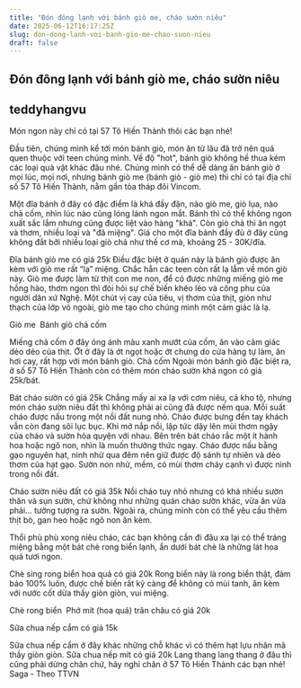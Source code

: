 ```yaml
---
title: "Đón đông lạnh với bánh giò me, cháo sườn niêu"
date: 2025-06-12T16:17:25Z
slug: don-dong-lanh-voi-banh-gio-me-chao-suon-nieu
draft: false
---
```


## Đón đông lạnh với bánh giò me, cháo sườn niêu

## teddyhangvu

Món ngon này chỉ có tại 57 Tô Hiến Thành thôi các bạn nhé!

Đầu tiên, chúng mình kể tới món bánh giò, món ăn từ lâu đã trở nên quá quen thuộc với teen chúng mình. Về độ "hot", bánh giò không hề thua kém các loại quà vặt khác đâu nhé. Chúng mình có thể dễ dàng ăn bánh giò ở mọi lúc, mọi nơi, nhưng bánh giò me (bánh giò - giò me) thì chỉ có tại địa chỉ số 57 Tô Hiến Thành, nằm gần tòa tháp đôi Vincom.

Một đĩa bánh ở đây có đặc điểm là khá đầy đặn, nào giò me, giò lụa, nào chả cốm, nhìn lúc nào cũng lóng lánh ngon mắt. Bánh thì có thể không ngon xuất sắc lắm nhưng cũng được liệt vào hàng "khá". Còn giò chả thì ăn ngọt và thơm, nhiều loại và "đã miệng". Giá cho một đĩa bánh đầy đủ ở đây cũng không đắt bởi nhiều loại giò chả như thế cơ mà, khoảng 25 - 30K/đĩa.
 
​Đĩa bánh giò me có giá 25k​
Điều đặc biệt ở quán này là bánh giò được ăn kèm với giò me rất “lạ” miệng. Chắc hẳn các teen còn rất lạ lẫm về món giò này. Giò me được làm từ thịt con me non, để có được những miếng giò me hồng hào, thơm ngon thì đòi hỏi sự chế biến khéo léo và công phu của người dân xứ Nghệ. Một chút vị cay của tiêu, vị thơm của thịt, giòn như thạch của lớp vỏ ngoài, giò me tạo cho chúng mình một cảm giác là lạ.

​Giò me​ ​
Bánh giò chả cốm

Miếng chả cốm ở đây óng ánh màu xanh mướt của cốm, ăn vào cảm giác dẻo dẻo của thịt. Ớt ở đây là ớt ngọt hoặc ớt chưng do cửa hàng tự làm, ăn hơi cay, rất hợp với món bánh giò.​ ​​Chả cốm​ ​Ngoài món bánh giò đặc biệt ra, ở số 57 Tô Hiến Thành còn có thêm món cháo sườn khá ngon có giá 25k/bát.
 

Bát cháo sườn có giá 25k​
Chẳng mấy ai xa lạ với cơm niêu, cá kho tộ, nhưng món cháo sườn niêu đất thì không phải ai cũng đã được nếm qua. Mỗi suất cháo được nấu trong một nồi đất nung nhỏ. Cháo được bưng đến tay khách vẫn còn đang sôi lục bục. Khi mở nắp nồi, lập tức dậy lên mùi thơm ngậy của cháo và sườn hòa quyện với nhau. Bên trên bát cháo rắc một ít hành hoa hoặc ngô non, nhìn là muốn thưởng thức ngay. Cháo được nấu bằng gạo nguyên hạt, ninh nhừ qua đêm nên giữ được độ sánh tự nhiên và dẻo thơm của hạt gạo. Sườn non nhừ, mềm, có mùi thơm cháy cạnh vì được ninh trong nồi đất.
 
​Cháo sườn niêu đất có giá 35k​
Nồi cháo tuy nhỏ nhưng có khá nhiều sườn thăn và sụn sườn, chứ không như những quán cháo sườn khác, vừa ăn vừa phải… tưởng tượng ra sườn. Ngoài ra, chúng mình còn có thể yêu cầu thêm thịt bò, gan heo hoặc ngô non ăn kèm.

Thổi phù phù xong niêu cháo, các bạn không cần đi đâu xa lại có thể tráng miệng bằng một bát chè rong biển lạnh, ẩn dưới bát chè là những lát hoa quả tươi ngon.

​Chè sing rong biển hoa quả có giá 20k​
Rong biển này là rong biển thật, đảm bảo 100% luôn, được chế biến rất kỹ càng để không có mùi tanh, ăn kèm với nước cốt dừa thấy giòn giòn, vui miệng.
 
​Chè rong biển​ ​
Phớ mít (hoa quả) trân châu có giá 20k


Sữa chua nếp cẩm có giá 15k
 
Sữa chua nếp cẩm ở đây khác những chỗ khác vì có thêm hạt lựu nhân mã thầy giòn giòn.​ ​​Sữa chua nếp mít có giá 20k​
Lang thang lang thang ở đâu thì cũng phải dừng chân chứ, hãy nghỉ chân ở 57 Tô Hiến Thành các bạn nhé!​Saga - Theo TTVN​​